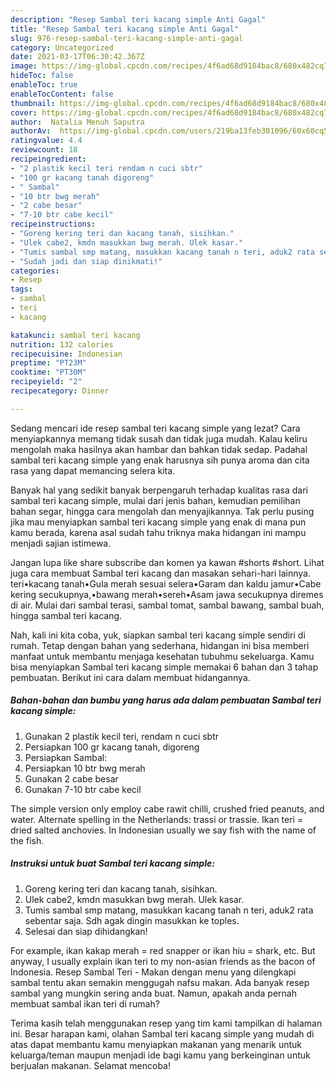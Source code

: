 ```yaml
---
description: "Resep Sambal teri kacang simple Anti Gagal"
title: "Resep Sambal teri kacang simple Anti Gagal"
slug: 976-resep-sambal-teri-kacang-simple-anti-gagal
category: Uncategorized
date: 2021-03-17T06:30:42.367Z
image: https://img-global.cpcdn.com/recipes/4f6ad68d9184bac8/680x482cq70/sambal-teri-kacang-simple-foto-resep-utama.jpg
hideToc: false
enableToc: true
enableTocContent: false
thumbnail: https://img-global.cpcdn.com/recipes/4f6ad68d9184bac8/680x482cq70/sambal-teri-kacang-simple-foto-resep-utama.jpg
cover: https://img-global.cpcdn.com/recipes/4f6ad68d9184bac8/680x482cq70/sambal-teri-kacang-simple-foto-resep-utama.jpg
author:  Natalia Menuh Saputra
authorAv:  https://img-global.cpcdn.com/users/219ba13feb301096/60x60cq50/avatar.jpg
ratingvalue: 4.4
reviewcount: 18
recipeingredient:
- "2 plastik kecil teri rendam n cuci sbtr"
- "100 gr kacang tanah digoreng"
- " Sambal"
- "10 btr bwg merah"
- "2 cabe besar"
- "7-10 btr cabe kecil"
recipeinstructions:
- "Goreng kering teri dan kacang tanah, sisihkan."
- "Ulek cabe2, kmdn masukkan bwg merah. Ulek kasar."
- "Tumis sambal smp matang, masukkan kacang tanah n teri, aduk2 rata sebentar saja. Sdh agak dingin masukkan ke toples."
- "Sudah jadi dan siap dinikmati!"
categories:
- Resep
tags:
- sambal
- teri
- kacang

katakunci: sambal teri kacang 
nutrition: 132 calories
recipecuisine: Indonesian
preptime: "PT23M"
cooktime: "PT30M"
recipeyield: "2"
recipecategory: Dinner

---
```



Sedang mencari ide resep sambal teri kacang simple yang lezat? Cara menyiapkannya memang tidak susah dan tidak juga mudah. Kalau keliru mengolah maka hasilnya akan hambar dan bahkan tidak sedap. Padahal sambal teri kacang simple yang enak harusnya sih punya aroma dan cita rasa yang dapat memancing selera kita.


Banyak hal yang sedikit banyak berpengaruh terhadap kualitas rasa dari sambal teri kacang simple, mulai dari jenis bahan, kemudian pemilihan bahan segar, hingga cara mengolah dan menyajikannya. Tak perlu pusing jika mau menyiapkan sambal teri kacang simple yang enak di mana pun kamu berada, karena asal sudah tahu triknya maka hidangan ini mampu menjadi sajian istimewa.

Jangan lupa like share subscribe dan komen ya kawan #shorts #short. Lihat juga cara membuat Sambal teri kacang dan masakan sehari-hari lainnya. teri•kacang tanah•Gula merah sesuai selera•Garam dan kaldu jamur•Cabe kering secukupnya,•bawang merah•sereh•Asam jawa secukupnya diremes di air. Mulai dari sambal terasi, sambal tomat, sambal bawang, sambal buah, hingga sambal teri kacang.


Nah, kali ini kita coba, yuk, siapkan sambal teri kacang simple sendiri di rumah. Tetap dengan bahan yang sederhana, hidangan ini bisa memberi manfaat untuk membantu menjaga kesehatan tubuhmu sekeluarga. Kamu bisa menyiapkan Sambal teri kacang simple memakai 6 bahan dan 3 tahap pembuatan. Berikut ini cara dalam membuat hidangannya.

<!--inarticleads1-->

##### Bahan-bahan dan bumbu yang harus ada dalam pembuatan Sambal teri kacang simple:

1. Gunakan 2 plastik kecil teri, rendam n cuci sbtr
1. Persiapkan 100 gr kacang tanah, digoreng
1. Persiapkan  Sambal:
1. Persiapkan 10 btr bwg merah
1. Gunakan 2 cabe besar
1. Gunakan 7-10 btr cabe kecil


The simple version only employ cabe rawit chilli, crushed fried peanuts, and water. Alternate spelling in the Netherlands: trassi or trassie. Ikan teri = dried salted anchovies. In Indonesian usually we say fish with the name of the fish. 

<!--inarticleads2-->

##### Instruksi untuk buat Sambal teri kacang simple:

1. Goreng kering teri dan kacang tanah, sisihkan.
1. Ulek cabe2, kmdn masukkan bwg merah. Ulek kasar.
1. Tumis sambal smp matang, masukkan kacang tanah n teri, aduk2 rata sebentar saja. Sdh agak dingin masukkan ke toples.
1. Selesai dan siap dihidangkan!

For example, ikan kakap merah = red snapper or ikan hiu = shark, etc. But anyway, I usually explain ikan teri to my non-asian friends as the bacon of Indonesia. Resep Sambal Teri - Makan dengan menu yang dilengkapi sambal tentu akan semakin menggugah nafsu makan. Ada banyak resep sambal yang mungkin sering anda buat. Namun, apakah anda pernah membuat sambal ikan teri di rumah? 

Terima kasih telah menggunakan resep yang tim kami tampilkan di halaman ini. Besar harapan kami, olahan Sambal teri kacang simple yang mudah di atas dapat membantu kamu menyiapkan makanan yang menarik untuk keluarga/teman maupun menjadi ide bagi kamu yang berkeinginan untuk berjualan makanan. Selamat mencoba!
